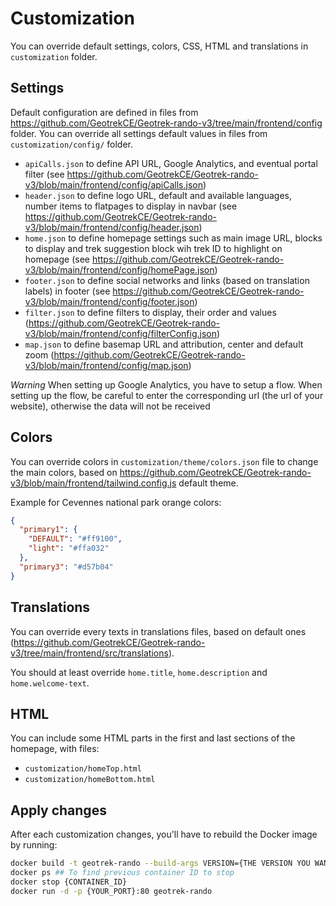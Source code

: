 # Customization

You can override default settings, colors, CSS, HTML and translations in `customization` folder.

## Settings

Default configuration are defined in files from https://github.com/GeotrekCE/Geotrek-rando-v3/tree/main/frontend/config folder.
You can override all settings default values in files from `customization/config/` folder.

- `apiCalls.json` to define API URL, Google Analytics, and eventual portal filter (see https://github.com/GeotrekCE/Geotrek-rando-v3/blob/main/frontend/config/apiCalls.json)
- `header.json` to define logo URL, default and available languages, number items to flatpages to display in navbar (see https://github.com/GeotrekCE/Geotrek-rando-v3/blob/main/frontend/config/header.json)
- `home.json` to define homepage settings such as main image URL, blocks to display and trek suggestion block wih trek ID to highlight on homepage (see https://github.com/GeotrekCE/Geotrek-rando-v3/blob/main/frontend/config/homePage.json)
- `footer.json` to define social networks and links (based on translation labels) in footer (see https://github.com/GeotrekCE/Geotrek-rando-v3/blob/main/frontend/config/footer.json)
- `filter.json` to define filters to display, their order and values (https://github.com/GeotrekCE/Geotrek-rando-v3/blob/main/frontend/config/filterConfig.json)
- `map.json` to define basemap URL and attribution, center and default zoom (https://github.com/GeotrekCE/Geotrek-rando-v3/blob/main/frontend/config/map.json)

_Warning_
When setting up Google Analytics, you have to setup a flow. When setting up the flow, be careful to enter the corresponding url (the url of your website), otherwise the data will not be received

## Colors

You can override colors in `customization/theme/colors.json` file to change the main colors, based on https://github.com/GeotrekCE/Geotrek-rando-v3/blob/main/frontend/tailwind.config.js default theme.

Example for Cevennes national park orange colors:

```json
{
  "primary1": {
    "DEFAULT": "#ff9100",
    "light": "#ffa032"
  },
  "primary3": "#d57b04"
}
```

## Translations

You can override every texts in translations files, based on default ones (https://github.com/GeotrekCE/Geotrek-rando-v3/tree/main/frontend/src/translations).

You should at least override `home.title`, `home.description` and `home.welcome-text`.

## HTML

You can include some HTML parts in the first and last sections of the homepage, with files:

- `customization/homeTop.html`
- `customization/homeBottom.html`

## Apply changes

After each customization changes, you'll have to rebuild the Docker image by running:

```bash
docker build -t geotrek-rando --build-args VERSION={THE VERSION YOU WANT} .
docker ps ## To find previous container ID to stop
docker stop {CONTAINER_ID}
docker run -d -p {YOUR_PORT}:80 geotrek-rando
```
